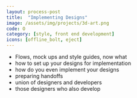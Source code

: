 ```yaml
---
layout: process-post
title:  "Implementing Designs"
image: /assets/img/projects/3d-art.png
code: O
category: [style, front end development]
icons: [offline_bolt, eject]
---
```


- Flows, mock ups and style guides, now what
- how to set up your designs for implementation
- how do you even implement your designs 
- preparing handoffs
- union of designers and developers
- those designers who also develop